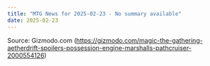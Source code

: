 ```yaml
---
title: "MTG News for 2025-02-23 - No summary available"
date: 2025-02-23
---
```




Source: Gizmodo.com (https://gizmodo.com/magic-the-gathering-aetherdrift-spoilers-possession-engine-marshalls-pathcruiser-2000554126)
